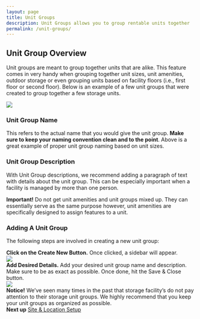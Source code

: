 ```yaml
---
layout: page
title: Unit Groups
description: Unit Groups allows you to group rentable units together
permalink: /unit-groups/
---
```


<h2 class="mb-3 fs-2">Unit Group Overview</h2>

<p class="lead mb-4">Unit groups are meant to group together units that are alike. This feature comes in very handy when grouping together unit sizes, unit amenities, outdoor storage or even grouping units based on facility floors (i.e., first floor or second floor). Below is an example of a few unit groups that were created to group together a few storage units.</p>

<img src="https://assets.cubikil.com/frontend/documentation/unit-group-examples.jpeg" class="img-fluid rounded-3 shadow-sm mb-4" />

<h3 class="mb-3 fs-5">Unit Group Name</h3>
<p class="lead mb-4">This refers to the actual name that you would give the unit group. <b>Make sure to keep your naming convention clean and to the point</b>. Above is a great example of proper unit group naming based on unit sizes. </p>

<h3 class="mb-3 fs-5">Unit Group Description</h3>
<p class="lead mb-4">With Unit Group descriptions, we recommend adding a paragraph of text with details about the unit group. This can be especially important when a facility is managed by more than one person.</p>

<div class="alert bg-grad-2 text-white mb-4" role="alert">
<i class="fa-solid fa-circle-exclamation"></i>
  <b class="mx-2">Important!</b>
Do not get unit amenities and unit groups mixed up. They can essentially serve as the same purpose however, unit amenities are specifically designed to assign features to a unit.
</div>

<h3 class="mb-3 fs-4" id="AddingUnitGroup">Adding A Unit Group</h3>

<p class="lead mb-4">The following steps are involved in creating a new unit group:</p>

<div class="d-flex flex-row gap-2 align-items-center mb-3 lead">
<i class="fa-solid fa-circle-1 fs-1"></i><span><b>Click on the Create New Button.</b> Once clicked, a sidebar will appear.</span>
</div>
<img src="https://assets.cubikil.com/frontend/documentation/add-new-btn.jpeg" class="img-fluid rounded-3 shadow-sm mb-4" />

<div class="d-flex flex-row gap-2 align-items-center mb-3 lead">
<i class="fa-solid fa-circle-2 fs-1"></i><span><b>Add Desired Details.</b> Add your desired unit group name and description. Make sure to be as exact as possible. Once done, hit the Save & Close button.</span>
</div>
<img src="https://assets.cubikil.com/frontend/documentation/add-unit-group.jpeg" class="img-fluid rounded-3 shadow-sm mb-4" />

<div class="alert bg-warning text-dark mb-5" role="alert">
<i class="fa-solid fa-circle-exclamation"></i>
  <b class="mx-2">Notice!</b>
We’ve seen many times in the past that storage facility’s do not pay attention to their storage unit groups. We highly recommend that you keep your unit groups as organized as possible. 
</div>

<div class="bg-light rounded-3 p-3 d-flex flex-row justify-content-between">
<b>Next up</b>
<span>
<a href="{{ "/site-location/" | relative_url }}" class="text-decoration-none fw-bold">Site & Location Setup</a>
</span>
</div>